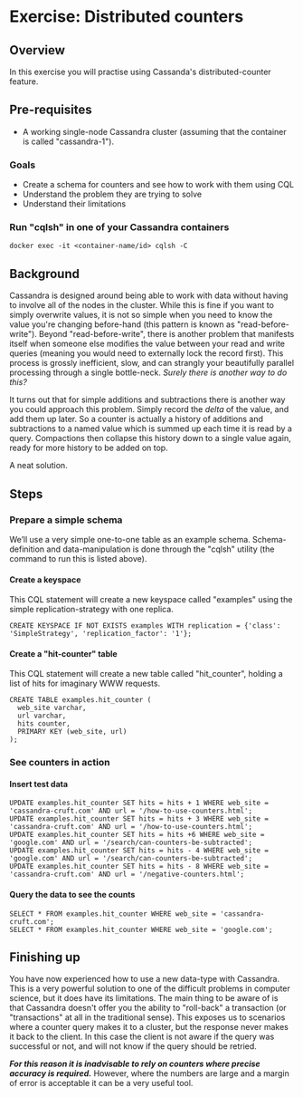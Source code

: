 ﻿Exercise: Distributed counters
==============================


Overview
--------
In this exercise you will practise using Cassanda's distributed-counter feature.


Pre-requisites
--------------
* A working single-node Cassandra cluster (assuming that the container is called "cassandra-1").

### Goals
* Create a schema for counters and see how to work with them using CQL
* Understand the problem they are trying to solve
* Understand their limitations


### Run "cqlsh" in one of your Cassandra containers
```
docker exec -it <container-name/id> cqlsh -C
```


Background
----------

Cassandra is designed around being able to work with data without having to involve all of the nodes in the cluster. While this is fine if you want to simply overwrite values, it is not so simple when you need to know the value you're changing before-hand (this pattern is known as "read-before-write"). Beyond "read-before-write", there is another problem that manifests itself when someone else modifies the value between your read and write queries (meaning you would need to externally lock the record first). This process is grossly inefficient, slow, and can strangly your beautifully parallel processing through a single bottle-neck. _Surely there is another way to do this?_

It turns out that for simple additions and subtractions there is another way you could approach this problem. Simply record the _delta_ of the value, and add them up later. So a counter is actually a history of additions and subtractions to a named value which is summed up each time it is read by a query. Compactions then collapse this history down to a single value again, ready for more history to be added on top.

A neat solution.


Steps
-----


### Prepare a simple schema
We’ll use a very simple one-to-one table as an example schema. Schema-definition and data-manipulation is done through the "cqlsh" utility (the command to run this is listed above).


#### Create a keyspace
This CQL statement will create a new keyspace called "examples" using the simple replication-strategy with one replica.
```
CREATE KEYSPACE IF NOT EXISTS examples WITH replication = {'class': 'SimpleStrategy', 'replication_factor': '1'};
```

#### Create a "hit-counter" table
This CQL statement will create a new table called "hit_counter", holding a list of hits for imaginary WWW requests.
```
CREATE TABLE examples.hit_counter (
  web_site varchar,
  url varchar,
  hits counter,
  PRIMARY KEY (web_site, url)
);
```


### See counters in action

#### Insert test data
```
UPDATE examples.hit_counter SET hits = hits + 1 WHERE web_site = 'cassandra-cruft.com' AND url = '/how-to-use-counters.html';
UPDATE examples.hit_counter SET hits = hits + 3 WHERE web_site = 'cassandra-cruft.com' AND url = '/how-to-use-counters.html';
UPDATE examples.hit_counter SET hits = hits +6 WHERE web_site = 'google.com' AND url = '/search/can-counters-be-subtracted';
UPDATE examples.hit_counter SET hits = hits - 4 WHERE web_site = 'google.com' AND url = '/search/can-counters-be-subtracted';
UPDATE examples.hit_counter SET hits = hits - 8 WHERE web_site = 'cassandra-cruft.com' AND url = '/negative-counters.html';
```

#### Query the data to see the counts
```
SELECT * FROM examples.hit_counter WHERE web_site = 'cassandra-cruft.com';
SELECT * FROM examples.hit_counter WHERE web_site = 'google.com';
```


Finishing up
------------
You have now experienced how to use a new data-type with Cassandra. This is a very powerful solution to one of the difficult problems in computer science, but it does have its limitations. The main thing to be aware of is that Cassandra doesn't offer you the ability to "roll-back" a transaction (or "transactions" at all in the traditional sense). This exposes us to scenarios where a counter query makes it to a cluster, but the response never makes it back to the client. In this case the client is not aware if the query was successful or not, and will not know if the query should be retried.

___For this reason it is inadvisable to rely on counters where precise accuracy is required.___ However, where the numbers are large and a margin of error is acceptable it can be a very useful tool.
